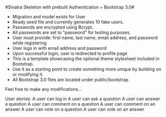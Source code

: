 #Sinatra Skeleton with prebuilt Authentication + Bootstrap 3.0#

 - Migration and model exists for User
 - Ready seed file and currently generates 10 fake users.
 - Passwords are encrypted using Bcrypt.
 - All passwords are set to "password" for testing purposes.
 - User must provide: first name, last name, email address, and password while registering
 - User logs in with email address and password
 - Upon successful login, user is redirected to profile page
 - This is a template showcasing the optional theme stylesheet included in Bootstrap.
 - Use it as a starting point to create something more unique by building on or modifying it.
 - All Bootstrap 3.0 files are located under public/bootstrap

Feel free to make any modifications...

User stories:
A user can log in
A user can ask a question
A user can answer a question
A user can comment on a question
A user can comment on an answer
A user can vote on a question
A user can vote on an answer
